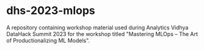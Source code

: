 # dhs-2023-mlops
A repository containing workshop material used during Analytics Vidhya DataHack Summit 2023 for the workshop titled "Mastering MLOps – The Art of Productionalizing ML Models".
